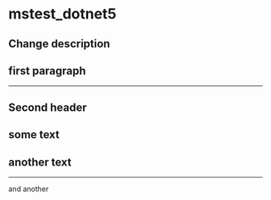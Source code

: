 # mstest_dotnet5

Change description
-------------
first paragraph
---------------------
_______________________
Second header
---------------

some text
---------------
another text
-------------------
-------------------
and another
